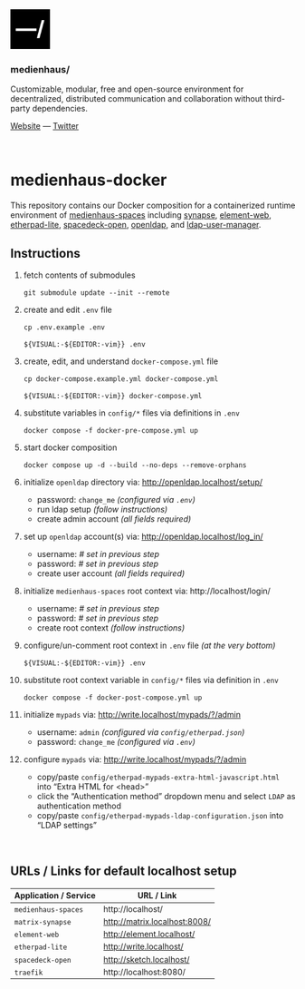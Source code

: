 <img src="./public/favicon.svg" width="70" />

### medienhaus/

Customizable, modular, free and open-source environment for decentralized, distributed communication and collaboration without third-party dependencies.

[Website](https://medienhaus.dev/) — [Twitter](https://twitter.com/medienhaus_)

<br>

# medienhaus-docker

This repository contains our Docker composition for a containerized runtime environment of [medienhaus-spaces](https://github.com/medienhaus/medienhaus-spaces/) including [synapse](https://github.com/matrix-org/synapse/), [element-web](https://github.com/vector-im/element-web/), [etherpad-lite](https://github.com/ether/etherpad-lite/), [spacedeck-open](https://github.com/arillo/spacedeck-open/), [openldap](https://github.com/osixia/docker-openldap/), and [ldap-user-manager](https://github.com/wheelybird/ldap-user-manager/).

## Instructions

1. fetch contents of submodules
   <br>
   ```
   git submodule update --init --remote
   ```

2. create and edit `.env` file
   <br>
   ```
   cp .env.example .env
   ```
   ```
   ${VISUAL:-${EDITOR:-vim}} .env
   ```

3. create, edit, and understand `docker-compose.yml` file
   <br>
   ```
   cp docker-compose.example.yml docker-compose.yml
   ```
   ```
   ${VISUAL:-${EDITOR:-vim}} docker-compose.yml
   ```

4. substitute variables in `config/*` files via definitions in `.env`
   <br>
   ```
   docker compose -f docker-pre-compose.yml up
   ```

5. start docker composition
   <br>
   ```
   docker compose up -d --build --no-deps --remove-orphans
   ```

6. initialize `openldap` directory via: http://openldap.localhost/setup/
   - password: `change_me` *(configured via `.env`)*
   - run ldap setup *(follow instructions)*
   - create admin account *(all fields required)*

7. set up `openldap` account(s) via: http://openldap.localhost/log_in/
   - username: *# set in previous step*
   - password: *# set in previous step*
   - create user account *(all fields required)*

8. initialize `medienhaus-spaces` root context via: http://localhost/login/
   - username: *# set in previous step*
   - password: *# set in previous step*
   - create root context *(follow instructions)*

9. configure/un-comment root context in `.env` file *(at the very bottom)*
   <br>
   ```
   ${VISUAL:-${EDITOR:-vim}} .env
   ```

10. substitute root context variable in `config/*` files via definition in `.env`
    <br>
    ```
    docker compose -f docker-post-compose.yml up
    ```

11. initialize `mypads` via: http://write.localhost/mypads/?/admin
    - username: `admin` *(configured via `config/etherpad.json`)*
    - password: `change_me` *(configured via `.env`)*

12. configure `mypads` via: http://write.localhost/mypads/?/admin
    - copy/paste `config/etherpad-mypads-extra-html-javascript.html` into “Extra HTML for &lt;head&gt;”
    - click the “Authentication method” dropdown menu and select `LDAP` as authentication method
    - copy/paste `config/etherpad-mypads-ldap-configuration.json` into “LDAP settings”

<br>

## URLs / Links for default localhost setup

| Application / Service | URL / Link |
| --- | --- |
| `medienhaus-spaces` | http://localhost/ |
| `matrix-synapse` | http://matrix.localhost:8008/ |
| `element-web` | http://element.localhost/ |
| `etherpad-lite` | http://write.localhost/ |
| `spacedeck-open` | http://sketch.localhost/ |
| `traefik` | http://localhost:8080/ |
